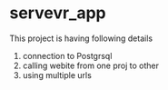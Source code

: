 # servevr_app
This project is having  following details

1) connection to Postgrsql
2) calling webite from one proj to other
3) using multiple urls 

